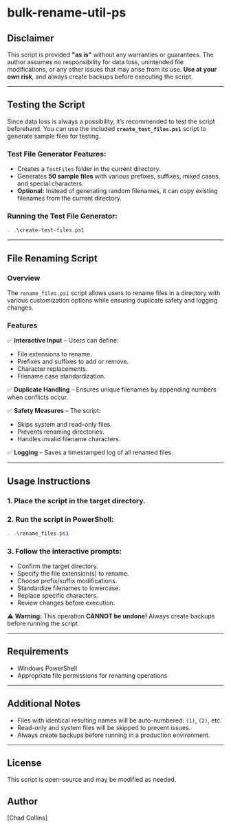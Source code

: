 # **bulk-rename-util-ps**  

## **Disclaimer**  
This script is provided **"as is"** without any warranties or guarantees. The author assumes no responsibility for data loss, unintended file modifications, or any other issues that may arise from its use. **Use at your own risk**, and always create backups before executing the script.  

---

## **Testing the Script**  
Since data loss is always a possibility, it’s recommended to test the script beforehand. You can use the included **`create_test_files.ps1`** script to generate sample files for testing.  

### **Test File Generator Features:**  
- Creates a `TestFiles` folder in the current directory.  
- Generates **50 sample files** with various prefixes, suffixes, mixed cases, and special characters.  
- **Optional:** Instead of generating random filenames, it can copy existing filenames from the current directory.  

### **Running the Test File Generator:**  
```powershell
. .\create-test-files.ps1
```

---

## **File Renaming Script**  

### **Overview**  
The `rename_files.ps1` script allows users to rename files in a directory with various customization options while ensuring duplicate safety and logging changes.  

### **Features**  
✅ **Interactive Input** – Users can define:  
- File extensions to rename.  
- Prefixes and suffixes to add or remove.  
- Character replacements.  
- Filename case standardization.  

✅ **Duplicate Handling** – Ensures unique filenames by appending numbers when conflicts occur.  

✅ **Safety Measures** – The script:  
- Skips system and read-only files.  
- Prevents renaming directories.  
- Handles invalid filename characters.  

✅ **Logging** – Saves a timestamped log of all renamed files.  

---

## **Usage Instructions**  

### **1. Place the script in the target directory.**  
### **2. Run the script in PowerShell:**  
```powershell
. .\rename_files.ps1
```
### **3. Follow the interactive prompts:**  
- Confirm the target directory.  
- Specify the file extension(s) to rename.  
- Choose prefix/suffix modifications.  
- Standardize filenames to lowercase.  
- Replace specific characters.  
- Review changes before execution.  

⚠️ **Warning:** This operation **CANNOT be undone!** Always create backups before running the script.  

---

## **Requirements**  
- Windows PowerShell  
- Appropriate file permissions for renaming operations  

---

## **Additional Notes**  
- Files with identical resulting names will be auto-numbered: `(1)`, `(2)`, etc.  
- Read-only and system files will be skipped to prevent issues.  
- Always create backups before running in a production environment.  

---

## **License**  
This script is open-source and may be modified as needed.  

## **Author**  
[Chad Collins]  
